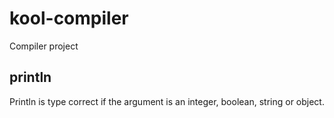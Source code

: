 # kool-compiler
Compiler project

## println
Println is type correct if the argument is an integer, boolean, string or object.
